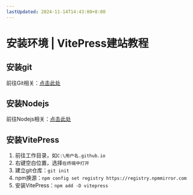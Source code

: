 ```yaml
---
lastUpdated: 2024-11-14T14:43:00+8:00
---
```


# 安装环境 | VitePress建站教程

## 安装git

前往Git相关：[点击此处](/Git/Install)

## 安装Nodejs

前往Nodejs相关：[点击此处](/Nodejs/Install)

## 安装VitePress

1. 前往工作目录，如```C:\用户名.github.io```
2. 右键空白位置，选择```在终端中打开```
3. 建立git仓库：```git init```
4. npm换源：```npm config set registry https://registry.npmmirror.com```
5. 安装VitePress：```npm add -D vitepress```